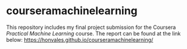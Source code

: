 # courseramachinelearning
This repository includes my final project submission for the Coursera *Practical Machine Learning* course. The report can be found at the link below:
https://honvales.github.io/courseramachinelearning/
